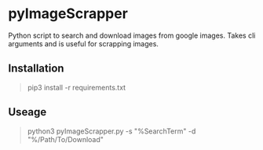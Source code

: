 # pyImageScrapper
Python script to search and download images from google images. Takes cli arguments and is useful for scrapping images.

##  Installation
> pip3 install -r requirements.txt

##  Useage
> python3 pyImageScrapper.py -s "%SearchTerm" -d "%/Path/To/Download"
